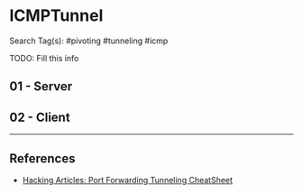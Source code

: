 # ICMPTunnel

Search Tag(s): #pivoting #tunneling #icmp

TODO: Fill this info

## 01 - Server

## 02 - Client

---
## References

- [Hacking Articles: Port Forwarding Tunneling CheatSheet](https://www.hackingarticles.in/port-forwarding-tunnelling-cheatsheet/)
